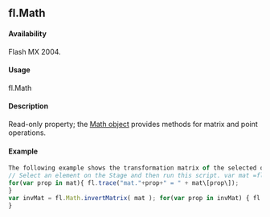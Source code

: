 ## fl.Math

#### Availability

Flash MX 2004.

#### Usage

fl.Math

#### Description

Read-only property; the [Math object](../Math_object/Math_summary.md) provides methods for matrix and point operations.

#### Example

```javascript
The following example shows the transformation matrix of the selected object and its inverse:
// Select an element on the Stage and then run this script. var mat =fl.getDocumentDOM().selection\[0\].matrix;
for(var prop in mat){ fl.trace("mat."+prop+" = " + mat\[prop\]);
}
var invMat = fl.Math.invertMatrix( mat ); for(var prop in invMat) { fl.trace("invMat."+prop+" = " + invMat\[prop\]);
}

```